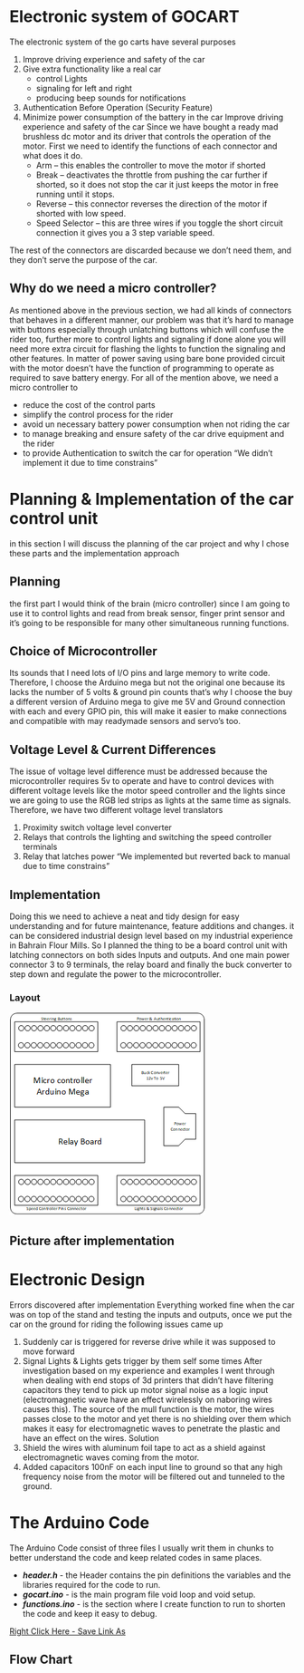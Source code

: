 # Electronic system of GOCART
The electronic system of the go carts have several purposes
1.	Improve driving experience and safety of the car
2.	Give extra functionality like a real car
    *	control Lights
    *	signaling for left and right
    *	producing beep sounds for notifications
3.	Authentication Before Operation (Security Feature)
4.	Minimize power consumption of the battery in the car
Improve driving experience and safety of the car
Since we have bought a ready mad brushless dc motor and its driver that controls the operation of the motor. First we need to identify the functions of each connector and what does it do.
    *	Arm – this enables the controller to move the motor if shorted
    *	Break – deactivates the throttle from pushing the car further if shorted, so it does not stop the car it just keeps the motor in free running until it stops.
    *	Reverse – this connector reverses the direction of the motor if shorted with low speed.
    *	Speed Selector – this are three wires if you toggle the short circuit connection it gives you a 3 step variable speed.

The rest of the connectors are discarded because we don’t need them, and they don’t serve the purpose of the car.

## Why do we need a micro controller?
As mentioned above in the previous section, we had all kinds of connectors that behaves in a different manner, our problem was that it’s hard to manage with buttons especially through unlatching buttons which will confuse the rider too, further more to control lights and signaling if done alone you will need more extra circuit for flashing the lights to function the signaling and other features. In matter of power saving using bare bone provided circuit with the motor doesn’t have the function of programming to operate as required to save battery energy.
For all of the mention above, we need a micro controller to
*	reduce the cost of the control parts
*	simplify the control process for the rider
*	avoid un necessary battery power consumption when not riding the car
*	to manage breaking and ensure safety of the car drive equipment and the rider
*	to provide Authentication to switch the car for operation “We didn’t implement it due to time constrains”

# Planning & Implementation of the car control unit
in this section I will discuss the planning of the car project and why I chose these parts and the implementation approach

## Planning
the first part I would think of the brain (micro controller) since I am going to use it to control lights and read from break sensor, finger print sensor and it’s going to be responsible for many other simultaneous running functions.

## Choice of Microcontroller
Its sounds that I need lots of I/O pins and large memory to write code. Therefore, I choose the Arduino mega but not the original one because its lacks the number of 5 volts & ground pin counts that’s why I choose the buy a different version of Arduino mega to give me 5V and Ground connection with each and every GPIO pin, this will make it easier to make connections and compatible with may readymade sensors and servo’s too.

## Voltage Level & Current Differences
The issue of voltage level difference must be addressed because the microcontroller requires 5v to operate and have to control devices with different voltage levels like the motor speed controller and the lights since we are going to use the RGB led strips as lights at the same time as signals. Therefore, we have two different voltage level translators
1.	Proximity switch voltage level converter
2.	Relays that controls the lighting and switching the speed controller terminals
3.	Relay that latches power “We implemented but reverted back to manual due to time constrains”

## Implementation
Doing this we need to achieve a neat and tidy design for easy understanding and for future maintenance, feature additions and changes. it can be considered industrial design level based on my industrial experience in Bahrain Flour Mills.
So I planned the thing to be a board control unit with latching connectors on both sides Inputs and outputs. And one main power connector 3 to 9 terminals, the relay board and finally the buck converter to step down and regulate the power to the microcontroller.

### Layout
![](./images/layout.png)

## Picture after implementation

# Electronic Design
Errors discovered after implementation
Everything worked fine when the car was on top of the stand and testing the inputs and outputs, once we put the car on the ground for riding the following issues came up
1.	Suddenly car is triggered for reverse drive while it was supposed to move forward
2.	Signal Lights & Lights gets trigger by them self some times
After investigation based on my experience and examples I went through when dealing with end stops of 3d printers that didn’t have filtering capacitors they tend to pick up motor signal noise as a logic input (electromagnetic wave have an effect wirelessly on naboring wires causes this). The source of the mull function is the motor, the wires passes close to the motor and yet there is no shielding over them which makes it easy for electromagnetic waves to penetrate the plastic and have an effect on the wires.
Solution
1.	Shield the wires with aluminum foil tape to act as a shield against electromagnetic waves coming from the motor.
2.	Added capacitors 100nF on each input line to ground so that any high frequency noise from the motor will be filtered out and tunneled to the ground.

# The Arduino Code
The Arduino Code consist of three files I usually writ them in chunks to better understand the code and keep related codes in same places.

* ***header.h*** - the Header contains the pin definitions the variables and the libraries required for the code to run.
* ***gocart.ino*** - is the main program file void loop and void setup.
* ***functions.ino*** - is the section where I create function to run to shorten the code and keep it easy to debug.

[Right Click Here - Save Link As](./attachments/gocart.zip)

## Flow Chart
